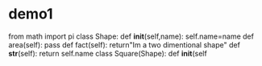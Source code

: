 # demo1
from math import pi
class Shape:
    def __init__(self,name):
        self.name=name
    def area(self):
        pass
    def fact(self):
        return"Im a two dimentional shape"
    def __str__(self):
        return self.name
class Square(Shape):
    def __init__(self

